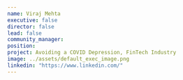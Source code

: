 ```yaml
---
name: Viraj Mehta
executive: false
director: false
lead: false
community_manager:   
position:  
project: Avoiding a COVID Depression, FinTech Industry
image: ../assets/default_exec_image.png
linkedin: "https://www.linkedin.com/"
---
```

